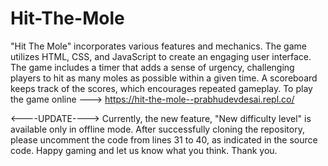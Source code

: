 # Hit-The-Mole
"Hit The Mole" incorporates various features and mechanics. The game utilizes HTML, CSS, and JavaScript to create an engaging user interface. The game includes a timer that adds a sense of urgency, challenging players to hit as many moles as possible within a given time. A scoreboard keeps track of the scores, which encourages repeated gameplay.
To play the game online ---> https://hit-the-mole--prabhudevdesai.repl.co/

<----UPDATE---->
Currently, the new feature, "New difficulty level" is available only in offline mode. After successfully cloning the repository, please uncomment the code from lines 31 to 40, as indicated in the source code. Happy gaming and let us know what you think. Thank you.